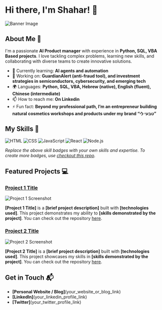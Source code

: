 # Hi there, I'm Shahar! 👋

![Banner Image](your_banner_image_url_here)

## About Me 🚀

I'm a passionate **AI Product manager** with experience in **Python, SQL, VBA Based projects**. I love tackling complex problems, learning new skills, and collaborating with diverse teams to create innovative solutions.

- 🌱 Currently learning: **AI agents and automation**
- 🔭 Working on: **GuardianAlert (anti-fraud tool), and investment strategies in semiconductors, cybersecurity, and emerging tech**
- 🌍 Languages: **Python, SQL, VBA, Hebrew (native), English (fluent), Chinese (intermediate)**
- 📫 How to reach me: **On Linkedin**
- ⚡ Fun fact: **Beyond my professional path, I’m an entrepreneur building natural cosmetics workshops and products under my brand “טבעי לי”**

## My Skills 🧠

![HTML](https://img.shields.io/badge/-HTML-E34F26?style=flat-square&logo=html5&logoColor=white)
![CSS](https://img.shields.io/badge/-CSS-1572B6?style=flat-square&logo=css3&logoColor=white)
![JavaScript](https://img.shields.io/badge/-JavaScript-F7DF1E?style=flat-square&logo=javascript&logoColor=black)
![React](https://img.shields.io/badge/-React-61DAFB?style=flat-square&logo=react&logoColor=black)
![Node.js](https://img.shields.io/badge/-Node.js-339933?style=flat-square&logo=node.js&logoColor=white)

*Replace the above skill badges with your own skills and expertise. To create more badges, use [checkout this repo](https://github.com/alexandresanlim/Badges4-README.md-Profile).*

## Featured Projects 💻

### [Project 1 Title](project_1_link)

![Project 1 Screenshot](project_1_screenshot_url)

**[Project 1 Title]** is a **[brief project description]** built with **[technologies used]**. This project demonstrates my ability to **[skills demonstrated by the project]**. You can check out the repository [here](project_1_repository_link).

### [Project 2 Title](project_2_link)

![Project 2 Screenshot](project_2_screenshot_url)

**[Project 2 Title]** is a **[brief project description]** built with **[technologies used]**. This project showcases my skills in **[skills demonstrated by the project]**. You can check out the repository [here](project_2_repository_link).

## Get in Touch 📬

- **[Personal Website / Blog]**(your_website_or_blog_link)
- **[LinkedIn]**(your_linkedin_profile_link)
- **[Twitter]**(your_twitter_profile_link)


